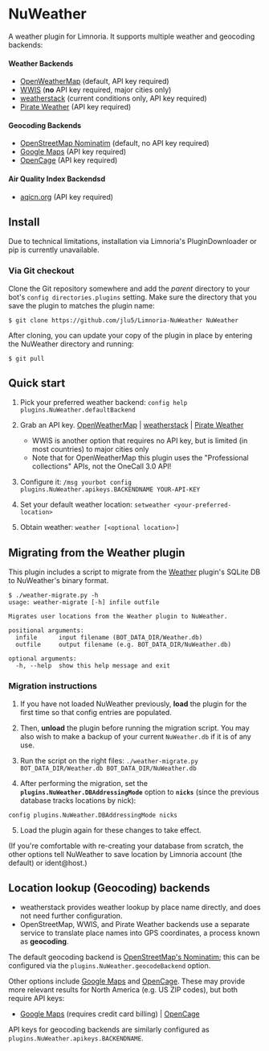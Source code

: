 # NuWeather

A weather plugin for Limnoria. It supports multiple weather and geocoding backends:

#### Weather Backends
- [OpenWeatherMap](https://openweathermap.org/) (default, API key required)
- [WWIS](https://worldweather.wmo.int/) (**no** API key required, major cities only)
- [weatherstack](https://weatherstack.com/) (current conditions only, API key required)
- [Pirate Weather](https://pirateweather.net/) (API key required)

#### Geocoding Backends
- [OpenStreetMap Nominatim](https://nominatim.openstreetmap.org/) (default, no API key required)
- [Google Maps](https://developers.google.com/maps/documentation/geocoding/start) (API key required)
- [OpenCage](https://opencagedata.com/) (API key required)

#### Air Quality Index Backendsd
- [aqicn.org](https://aqicn.org/city/beijing/) (API key required)

## Install

Due to technical limitations, installation via Limnoria's PluginDownloader or pip is currently unavailable.

### Via Git checkout

Clone the Git repository somewhere and add the *parent* directory to your bot's `config directories.plugins` setting.
Make sure the directory that you save the plugin to matches the plugin name:

```
$ git clone https://github.com/jlu5/Limnoria-NuWeather NuWeather
```

After cloning, you can update your copy of the plugin in place by entering the NuWeather directory and running:

```
$ git pull
```

## Quick start

1) Pick your preferred weather backend: `config help plugins.NuWeather.defaultBackend`

2) Grab an API key. [OpenWeatherMap](https://openweathermap.org/appid) | [weatherstack](https://weatherstack.com/) | [Pirate Weather](https://pirateweather.net/getting-started)

    - WWIS is another option that requires no API key, but is limited (in most countries) to major cities only
    - Note that for OpenWeatherMap this plugin uses the "Professional collections" APIs, not the OneCall 3.0 API!

3) Configure it: `/msg yourbot config plugins.NuWeather.apikeys.BACKENDNAME YOUR-API-KEY`

4) Set your default weather location: `setweather <your-preferred-location>`

5) Obtain weather: `weather [<optional location>]`

## Migrating from the Weather plugin

This plugin includes a script to migrate from the [Weather](../Weather) plugin's SQLite DB to NuWeather's binary format.

```
$ ./weather-migrate.py -h
usage: weather-migrate [-h] infile outfile

Migrates user locations from the Weather plugin to NuWeather.

positional arguments:
  infile      input filename (BOT_DATA_DIR/Weather.db)
  outfile     output filename (e.g. BOT_DATA_DIR/NuWeather.db)

optional arguments:
  -h, --help  show this help message and exit
```

### Migration instructions

1) If you have not loaded NuWeather previously, **load** the plugin for the first time so that config entries are populated.

2) Then, **unload** the plugin before running the migration script. You may also wish to make a backup of your current `NuWeather.db` if it is of any use.

3) Run the script on the right files: `./weather-migrate.py BOT_DATA_DIR/Weather.db BOT_DATA_DIR/NuWeather.db`

4) After performing the migration, set the **`plugins.NuWeather.DBAddressingMode`** option to **`nicks`** (since the previous database tracks locations by nick):

```
config plugins.NuWeather.DBAddressingMode nicks
```

5) Load the plugin again for these changes to take effect.

(If you're comfortable with re-creating your database from scratch, the other options tell NuWeather to save location by Limnoria account (the default) or ident@host.)

## Location lookup (Geocoding) backends

* weatherstack provides weather lookup by place name directly, and does not need further configuration.
* OpenStreetMap, WWIS, and Pirate Weather backends use a separate service to translate place names into GPS coordinates, a process known as **geocoding**.

The default geocoding backend is [OpenStreetMap's Nominatim](https://nominatim.openstreetmap.org/); this can be configured via the `plugins.NuWeather.geocodeBackend` option.

Other options include [Google Maps](https://developers.google.com/maps/documentation/geocoding/start) and [OpenCage](https://opencagedata.com/).
These may provide more relevant results for North America (e.g. US ZIP codes), but both require API keys:

- [Google Maps](https://developers.google.com/maps/documentation/geocoding/get-api-key) (requires credit card billing) | [OpenCage](https://opencagedata.com/api)

API keys for geocoding backends are similarly configured as `plugins.NuWeather.apikeys.BACKENDNAME`.
